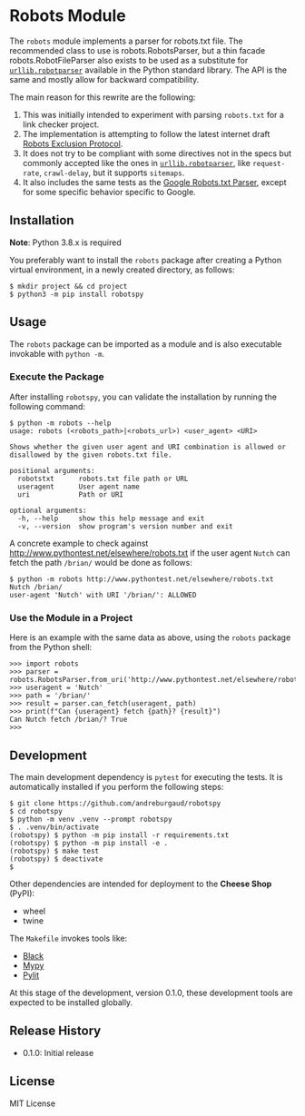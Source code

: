 # Robots Module

The `robots` module implements a parser for robots.txt file. The recommended class to use is 
robots.RobotsParser, but a thin facade robots.RobotFileParser also exists to be used as a 
substitute for [`urllib.robotparser`](https://docs.python.org/3/library/urllib.robotparser.html)
available in the Python standard library. The API is the same and mostly allow for backward compatibility.

The main reason for this rewrite are the following:

1. This was initially intended to experiment with parsing `robots.txt` for a link checker project.
1. The implementation is attempting to follow the latest internet draft [Robots Exclusion Protocol](https://tools.ietf.org/html/draft-koster-rep-00).
1. It does not try to be compliant with some directives not in the specs but commonly accepted like 
the ones in [`urllib.robotparser`](https://docs.python.org/3/library/urllib.robotparser.html), like 
`request-rate`, `crawl-delay`, but it supports `sitemaps`. 
1. It also includes the same tests as the [Google Robots.txt Parser](https://github.com/google/robotstxt),
except for some specific behavior specific to Google. 

## Installation

**Note**: Python 3.8.x is required

You preferably want to install the `robots` package after creating a Python virtual environment,
in a newly created directory, as follows:

```
$ mkdir project && cd project
$ python3 -m pip install robotspy 
```

## Usage

The `robots` package can be imported as a module and is also executable invokable with `python -m`.

### Execute the Package

After installing `robotspy`, you can validate the installation by running the following command:

```
$ python -m robots --help
usage: robots (<robots_path>|<robots_url>) <user_agent> <URI>

Shows whether the given user agent and URI combination is allowed or
disallowed by the given robots.txt file.

positional arguments:
  robotstxt      robots.txt file path or URL
  useragent      User agent name
  uri            Path or URI

optional arguments:
  -h, --help     show this help message and exit
  -v, --version  show program's version number and exit
```

A concrete example to check against http://www.pythontest.net/elsewhere/robots.txt if the user agent
`Nutch` can fetch the path `/brian/` would be done as follows:

```
$ python -m robots http://www.pythontest.net/elsewhere/robots.txt Nutch /brian/
user-agent 'Nutch' with URI '/brian/': ALLOWED
```

### Use the Module in a Project

Here is an example with the same data as above, using the `robots` package from the Python shell:

```
>>> import robots
>>> parser = robots.RobotsParser.from_uri('http://www.pythontest.net/elsewhere/robots.txt')
>>> useragent = 'Nutch'
>>> path = '/brian/'
>>> result = parser.can_fetch(useragent, path)
>>> print(f"Can {useragent} fetch {path}? {result}")
Can Nutch fetch /brian/? True
>>>
```

## Development

The main development dependency is `pytest` for executing the tests. It is automatically
installed if you perform the following steps:

```
$ git clone https://github.com/andreburgaud/robotspy
$ cd robotspy
$ python -m venv .venv --prompt robotspy
$ . .venv/bin/activate
(robotspy) $ python -m pip install -r requirements.txt
(robotspy) $ python -m pip install -e .
(robotspy) $ make test
(robotspy) $ deactivate
$
```

Other dependencies are intended for deployment to the **Cheese Shop** (PyPI):

* wheel
* twine

The `Makefile` invokes tools like:

* [Black](https://github.com/psf/black) 
* [Mypy](http://mypy-lang.org/)
* [Pylit](https://www.pylint.org/)

At this stage of the development, version 0.1.0, these development tools are expected to be installed globally.

## Release History

* 0.1.0: Initial release

## License

MIT License